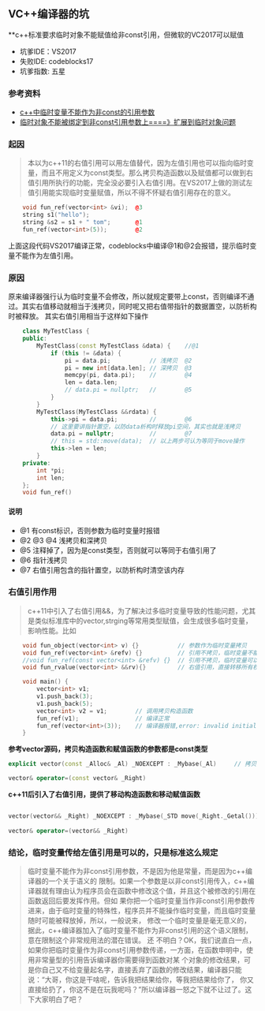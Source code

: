 ## VC++编译器的坑

**c++标准要求临时对象不能赋值给非const引用，但微软的VC2017可以赋值
* 坑爹IDE：VS2017
* 失败IDE: codeblocks17
* 坑爹指数: 五星

### 参考资料
* [c++中临时变量不能作为非const的引用参数](http://blog.sina.com.cn/s/blog_4cce4f6a0100piuv.html)
* [临时对象不能被绑定到非const引用参数上====》扩展到临时对象问题](https://blog.csdn.net/liuxialong/article/details/6539717)

### 起因
>本以为c++11的右值引用可以用左值替代，因为左值引用也可以指向临时变量，而且不用定义为const类型。那么拷贝构造函数以及赋值都可以做到右值引用所执行的功能，完全没必要引入右值引用。在VS2017上做的测试左值引用能实现临时变量赋值，所以不得不怀疑右值引用存在的意义。

```c++
    void fun_ref(vector<int> &vi);	@3
    string s1("hello");
    string &s2 = s1 + " tom";		@1
    fun_ref(vector<int>(5));		@2
```
上面这段代码VS2017编译正常，codeblocks中编译@1和@2会报错，提示临时变量不能作为左值引用。

### 原因
原来编译器强行认为临时变量不会修改，所以就规定要带上const，否则编译不通过。其实右值移动就相当于浅拷贝，同时呢又把右值带指针的数据置空，以防析构时被释放。
其实右值引用相当于这样如下操作
```c++
	class MyTestClass {
	public:
		MyTestClass(const MyTestClass &data) {	  //@1
			if (this != &data) {
				pi = data.pi;			// 浅拷贝  @2
				pi = new int[data.len];	// 深拷贝  @3
				memcpy(pi, data.pi);	//		  @4
				len = data.len;
				// data.pi = nullptr;	//		  @5
			}
		}
		MyTestClass(MyTestClass &&rdata) {
			this->pi = data.pi;			//		  @6
			// 这里要讲指针置空，以防data析构时释放pi空间，其实也就是浅拷贝
			data.pi = nullptr;			//		  @7
			// this = std::move(data);	// 以上两步可认为等同于move操作
			this->len = len;
		}
	private:
		int *pi;
		int len;
	};
	void fun_ref()
```
#### 说明
* @1 有const标识，否则参数为临时变量时报错
* @2 @3 @4 浅拷贝和深拷贝
* @5 注释掉了，因为是const类型，否则就可以等同于右值引用了
* @6 指针浅拷贝
* @7 右值引用包含的指针置空，以防析构时清空该内存

### 右值引用作用
> c++11中引入了右值引用&&，为了解决过多临时变量导致的性能问题，尤其是类似标准库中的vector,strging等常用类型赋值，会生成很多临时变量，影响性能。比如

```c++
	void fun_object(vector<int> v) {}			// 参数作为临时变量拷贝	
	void fun_ref(vector<int> &refv) {}			// 引用不拷贝，临时变量不能作为入参
	//void fun_ref(const vector<int> &refv) {}	// 引用不拷贝，临时变量可以作为入参
	void fun_rvalue(vector<int> &&rv){}			// 右值引用，直接转移所有权

	void main() {
		vector<int> v1;
		v1.push_back(3);
		v1.push_back(5);
		vector<int> v2 = v1;		// 调用拷贝构造函数
		fun_ref(v1);				// 编译正常
		fun_ref(vector<int>(3));	// 编译器报错,error: invalid initialization of non-const reference of type 'std::vector<int>&' from an rvalue of type 'std::vector<int>'
	}
```

**参考vector源码，拷贝构造函数和赋值函数的参数都是const类型**
```c++	
explicit vector(const _Alloc& _Al) _NOEXCEPT : _Mybase(_Al)		// 拷贝构造赋值

vector& operator=(const vector& _Right)
```
**c++11后引入了右值引用，提供了移动构造函数和移动赋值函数**
```c++

vector(vector&& _Right) _NOEXCEPT : _Mybase(_STD move(_Right._Getal()))		// 右值转移所有权
	
vector& operator=(vector&& _Right)
```

### 结论，临时变量传给左值引用是可以的，只是标准这么规定
>临时变量不能作为非const引用参数，不是因为他是常量，而是因为c++编译器的一个关于语义的 限制。如果一个参数是以非const引用传入，c++编译器就有理由认为程序员会在函数中修改这个值，并且这个被修改的引用在函数返回后要发挥作用。但如 果你把一个临时变量当作非const引用参数传进来，由于临时变量的特殊性，程序员并不能操作临时变量，而且临时变量随时可能被释放掉，所以，一般说来， 修改一个临时变量是毫无意义的，据此，c++编译器加入了临时变量不能作为非const引用的这个语义限制，意在限制这个非常规用法的潜在错误。
还 不明白？OK，我们说直白一点，如果你把临时变量作为非const引用参数传递，一方面，在函数申明中，使用非常量型的引用告诉编译器你需要得到函数对某 个对象的修改结果，可是你自己又不给变量起名字，直接丢弃了函数的修改结果，编译器只能说：“大哥，你这是干啥呢，告诉我把结果给你，等我把结果给你了， 你又直接给扔了，你这不是在玩我呢吗？”所以编译器一怒之下就不让过了。这下大家明白了吧？
